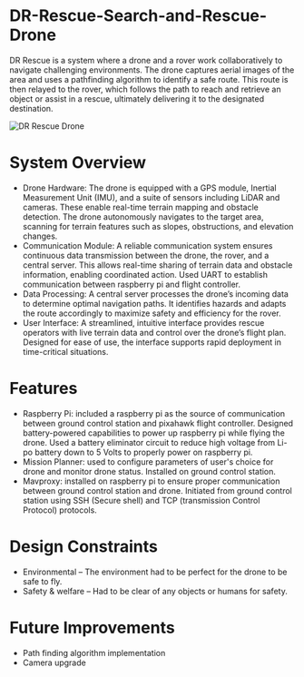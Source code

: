 # DR-Rescue-Search-and-Rescue-Drone
DR Rescue is a system where a drone and a rover work collaboratively to navigate challenging environments. The drone captures aerial images of the area and uses a pathfinding algorithm to identify a safe route. This route is then relayed to the rover, which follows the path to reach and retrieve an object or assist in a rescue, ultimately delivering it to the designated destination.

![DR Rescue Drone](https://github.com/user-attachments/assets/686b0c9f-0c9d-4045-9267-1ba6a24d2710)

# System Overview
* Drone Hardware: The drone is equipped with a GPS module, Inertial Measurement Unit (IMU), and a suite of sensors including LiDAR and cameras. These enable real-time terrain mapping and obstacle detection. The drone autonomously navigates to the target area, scanning for terrain features such as slopes, obstructions, and elevation changes.
* Communication Module: A reliable communication system ensures continuous data transmission between the drone, the rover, and a central server. This allows real-time sharing of terrain data and obstacle information, enabling coordinated action. Used UART to establish communication between raspberry pi and flight controller.
* Data Processing: A central server processes the drone’s incoming data to determine optimal navigation paths. It identifies hazards and adapts the route accordingly to maximize safety and efficiency for the rover.
* User Interface: A streamlined, intuitive interface provides rescue operators with live terrain data and control over the drone’s flight plan. Designed for ease of use, the interface supports rapid deployment in time-critical situations.

# Features
* Raspberry Pi: included a raspberry pi as the source of communication between ground control station and pixahawk flight controller. Designed battery-powered capabilities to power up raspberry pi while flying the drone. Used a battery eliminator circuit to reduce high voltage from Li-po battery down to 5 Volts to properly power on raspberry pi.
* Mission Planner: used to configure parameters of user's choice for drone and monitor drone status. Installed on ground control station.
* Mavproxy: installed on raspberry pi to ensure proper communication between ground control station and drone. Initiated from ground control station using SSH (Secure shell) and TCP (transmission Control Protocol) protocols.
  
# Design Constraints
* Environmental – The environment had to be perfect for the drone to be safe to fly.
* Safety & welfare – Had to be clear of any objects or humans for safety.

# Future Improvements
* Path finding algorithm implementation
* Camera upgrade
